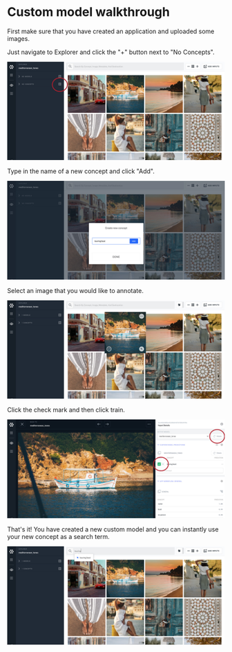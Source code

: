 # Custom model walkthrough

First make sure that you have created an application and uploaded some images.

Just navigate to Explorer and click the "+" button next to "No Concepts".

![](../../images/plus_button.jpg)

Type in the name of a new concept and click "Add".

![](../../images/create_concpet.jpg)

Select an image that you would like to annotate.

![](../../images/select_image.jpg)

Click the check mark and then click train.

![](../../images/label_and_train.jpg)

That's it! You have created a new custom model and you can instantly use your new concept as a search term.

![](../../images/ready_to_search.jpg)
